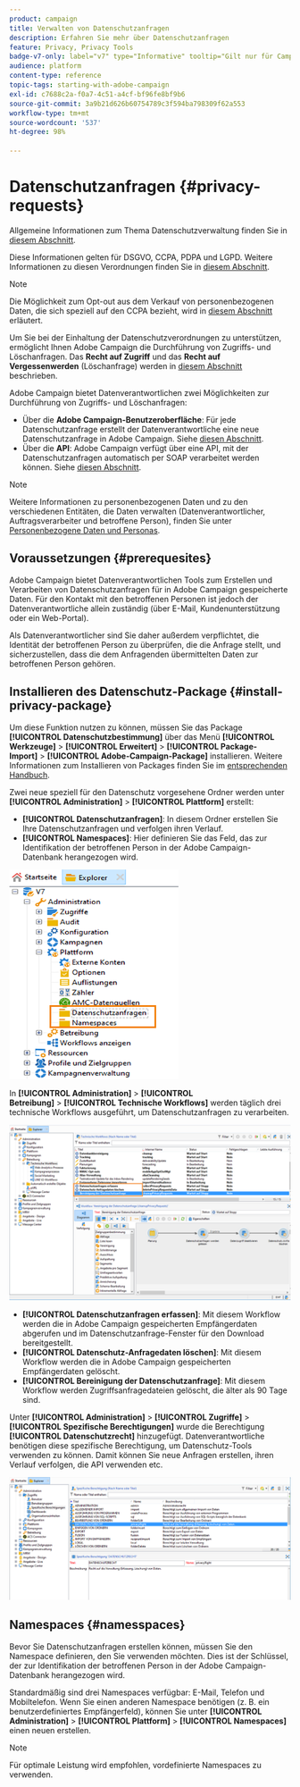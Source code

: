 ```yaml
---
product: campaign
title: Verwalten von Datenschutzanfragen
description: Erfahren Sie mehr über Datenschutzanfragen
feature: Privacy, Privacy Tools
badge-v7-only: label="v7" type="Informative" tooltip="Gilt nur für Campaign Classic v7"
audience: platform
content-type: reference
topic-tags: starting-with-adobe-campaign
exl-id: c7688c2a-f0a7-4c51-a4cf-bf96fe8bf9b6
source-git-commit: 3a9b21d626b60754789c3f594ba798309f62a553
workflow-type: tm+mt
source-wordcount: '537'
ht-degree: 98%

---
```


# Datenschutzanfragen {#privacy-requests}



Allgemeine Informationen zum Thema Datenschutzverwaltung finden Sie in [diesem Abschnitt](privacy-management.md).

Diese Informationen gelten für DSGVO, CCPA, PDPA und LGPD. Weitere Informationen zu diesen Verordnungen finden Sie in [diesem Abschnitt](privacy-management.md#privacy-management-regulations).

>[!NOTE]
>
>Die Möglichkeit zum Opt-out aus dem Verkauf von personenbezogenen Daten, die sich speziell auf den CCPA bezieht, wird in [diesem Abschnitt](#sale-of-personal-information-ccpa) erläutert.

<!--Installation procedures described in this document are applicable starting Campaign Classic 18.4 (build 8931+). If you are running on a previous version, refer to this [technote](https://helpx.adobe.com/campaign/kb/how-to-install-gdpr-package-on-legacy-versions.html).-->

Um Sie bei der Einhaltung der Datenschutzverordnungen zu unterstützen, ermöglicht Ihnen Adobe Campaign die Durchführung von Zugriffs- und Löschanfragen. Das **Recht auf Zugriff** und das **Recht auf Vergessenwerden** (Löschanfrage) werden in [diesem Abschnitt](privacy-management.md#right-access-forgotten) beschrieben.

Adobe Campaign bietet Datenverantwortlichen zwei Möglichkeiten zur Durchführung von Zugriffs- und Löschanfragen:

* Über die **Adobe Campaign-Benutzeroberfläche**: Für jede Datenschutzanfrage erstellt der Datenverantwortliche eine neue Datenschutzanfrage in Adobe Campaign. Siehe [diesen Abschnitt](privacy-requests-ui.md).
* Über die **API**: Adobe Campaign verfügt über eine API, mit der Datenschutzanfragen automatisch per SOAP verarbeitet werden können. Siehe [diesen Abschnitt](privacy-requests-api.md).

>[!NOTE]
>
>Weitere Informationen zu personenbezogenen Daten und zu den verschiedenen Entitäten, die Daten verwalten (Datenverantwortlicher, Auftragsverarbeiter und betroffene Person), finden Sie unter [Personenbezogene Daten und Personas](privacy-and-recommendations.md#personal-data).

## Voraussetzungen {#prerequesites}

Adobe Campaign bietet Datenverantwortlichen Tools zum Erstellen und Verarbeiten von Datenschutzanfragen für in Adobe Campaign gespeicherte Daten. Für den Kontakt mit den betroffenen Personen ist jedoch der Datenverantwortliche allein zuständig (über E-Mail, Kundenunterstützung oder ein Web-Portal).

Als Datenverantwortlicher sind Sie daher außerdem verpflichtet, die Identität der betroffenen Person zu überprüfen, die die Anfrage stellt, und sicherzustellen, dass die dem Anfragenden übermittelten Daten zur betroffenen Person gehören.

## Installieren des Datenschutz-Package {#install-privacy-package}

Um diese Funktion nutzen zu können, müssen Sie das Package **[!UICONTROL Datenschutzbestimmung]** über das Menü **[!UICONTROL Werkzeuge]** > **[!UICONTROL Erweitert]** > **[!UICONTROL Package-Import]** > **[!UICONTROL Adobe-Campaign-Package]** installieren. Weitere Informationen zum Installieren von Packages finden Sie im [entsprechenden Handbuch](../../installation/using/installing-campaign-standard-packages.md).

Zwei neue speziell für den Datenschutz vorgesehene Ordner werden unter **[!UICONTROL Administration]** > **[!UICONTROL Plattform]** erstellt:

* **[!UICONTROL Datenschutzanfragen]**: In diesem Ordner erstellen Sie Ihre Datenschutzanfragen und verfolgen ihren Verlauf.
* **[!UICONTROL Namespaces]**: Hier definieren Sie das Feld, das zur Identifikation der betroffenen Person in der Adobe Campaign-Datenbank herangezogen wird.

![](assets/privacy-folders.png)

In **[!UICONTROL Administration]** > **[!UICONTROL Betreibung]** > **[!UICONTROL Technische Workflows]** werden täglich drei technische Workflows ausgeführt, um Datenschutzanfragen zu verarbeiten.

![](assets/privacy-workflows.png)

* **[!UICONTROL Datenschutzanfragen erfassen]**: Mit diesem Workflow werden die in Adobe Campaign gespeicherten Empfängerdaten abgerufen und im Datenschutzanfrage-Fenster für den Download bereitgestellt.
* **[!UICONTROL Datenschutz-Anfragedaten löschen]**: Mit diesem Workflow werden die in Adobe Campaign gespeicherten Empfängerdaten gelöscht.
* **[!UICONTROL Bereinigung der Datenschutzanfrage]**: Mit diesem Workflow werden Zugriffsanfragedateien gelöscht, die älter als 90 Tage sind.

Unter **[!UICONTROL Administration]** > **[!UICONTROL Zugriffe]** > **[!UICONTROL Spezifische Berechtigungen]** wurde die Berechtigung **[!UICONTROL Datenschutzrecht]** hinzugefügt. Datenverantwortliche benötigen diese spezifische Berechtigung, um Datenschutz-Tools verwenden zu können. Damit können Sie neue Anfragen erstellen, ihren Verlauf verfolgen, die API verwenden etc.

![](assets/privacy-right.png)

## Namespaces {#namesspaces}

Bevor Sie Datenschutzanfragen erstellen können, müssen Sie den Namespace definieren, den Sie verwenden möchten. Dies ist der Schlüssel, der zur Identifikation der betroffenen Person in der Adobe Campaign-Datenbank herangezogen wird.

Standardmäßig sind drei Namespaces verfügbar: E-Mail, Telefon und Mobiltelefon. Wenn Sie einen anderen Namespace benötigen (z. B. ein benutzerdefiniertes Empfängerfeld), können Sie unter **[!UICONTROL Administration]** > **[!UICONTROL Plattform]** > **[!UICONTROL Namespaces]** einen neuen erstellen.

>[!NOTE]
>
>Für optimale Leistung wird empfohlen, vordefinierte Namespaces zu verwenden.
